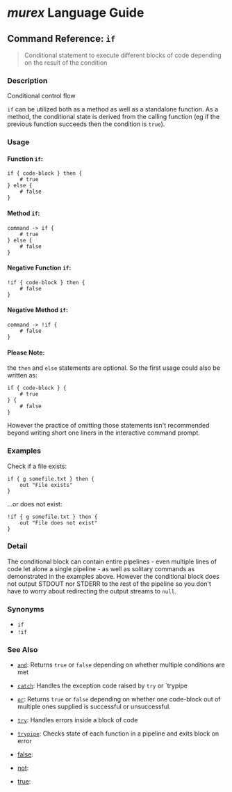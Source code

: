 # _murex_ Language Guide

## Command Reference: `if`

> Conditional statement to execute different blocks of code depending on the result of the condition

### Description

Conditional control flow

`if` can be utilized both as a method as well as a standalone function. As a
method, the conditional state is derived from the calling function (eg if the
previous function succeeds then the condition is `true`).

### Usage

#### Function `if`:

    if { code-block } then {
        # true
    } else {
        # false
    }
    
#### Method `if`:

    command -> if {
        # true
    } else {
        # false
    }
    
#### Negative Function `if`:

    !if { code-block } then {
        # false
    }
    
#### Negative Method `if`:

    command -> !if {
        # false
    }
    
#### Please Note:
the `then` and `else` statements are optional. So the first usage could
also be written as:

    if { code-block } {
        # true
    } {
        # false
    }
    
However the practice of omitting those statements isn't recommended beyond
writing short one liners in the interactive command prompt.

### Examples

Check if a file exists:

    if { g somefile.txt } then {
        out "File exists"
    }
    
...or does not exist:

    !if { g somefile.txt } then {
        out "File does not exist"
    }

### Detail

The conditional block can contain entire pipelines - even multiple lines of code
let alone a single pipeline - as well as solitary commands as demonstrated in
the examples above. However the conditional block does not output STDOUT nor
STDERR to the rest of the pipeline so you don't have to worry about redirecting
the output streams to `null`.

### Synonyms

* `if`
* `!if`


### See Also

* [`and`](../docs/commands/and.md):
  Returns `true` or `false` depending on whether multiple conditions are met
* [`catch`](../docs/commands/catch.md):
  Handles the exception code raised by `try` or `trypipe
* [`or`](../docs/commands/or.md):
  Returns `true` or `false` depending on whether one code-block out of multiple ones supplied is successful or unsuccessful.
* [`try`](../docs/commands/try.md):
  Handles errors inside a block of code
* [`trypipe`](../docs/commands/trypipe.md):
  Checks state of each function in a pipeline and exits block on error
* [false](../docs/commands/commands/false.md):
  
* [not](../docs/commands/commands/not.md):
  
* [true](../docs/commands/commands/true.md):
  